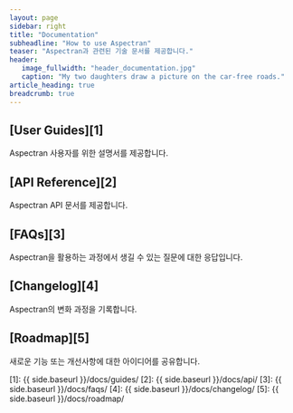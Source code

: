 ```yaml
---
layout: page
sidebar: right
title: "Documentation"
subheadline: "How to use Aspectran"
teaser: "Aspectran과 관련된 기술 문서를 제공합니다."
header:
   image_fullwidth: "header_documentation.jpg"
   caption: "My two daughters draw a picture on the car-free roads."
article_heading: true
breadcrumb: true
---
```


## [User Guides][1]
Aspectran 사용자를 위한 설명서를 제공합니다.

## [API Reference][2]
Aspectran API 문서를 제공합니다.

## [FAQs][3]
Aspectran을 활용하는 과정에서 생길 수 있는 질문에 대한 응답입니다.

## [Changelog][4]
Aspectran의 변화 과정을 기록합니다.

## [Roadmap][5]
새로운 기능 또는 개선사항에 대한 아이디어를 공유합니다.

[1]: {{ side.baseurl }}/docs/guides/
[2]: {{ side.baseurl }}/docs/api/
[3]: {{ side.baseurl }}/docs/faqs/
[4]: {{ side.baseurl }}/docs/changelog/
[5]: {{ side.baseurl }}/docs/roadmap/
